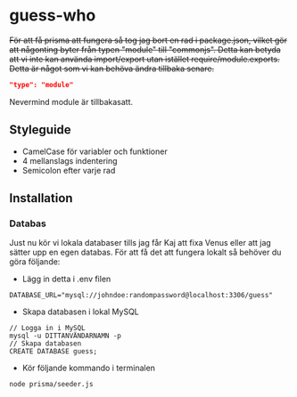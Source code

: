 # guess-who

~~För att få prisma att fungera så tog jag bort en rad i package.json, vilket gör att någonting byter från typen "module" till "commonjs". Detta kan betyda att vi inte kan använda import/export utan istället require/module.exports. Detta är något som vi kan behöva ändra tillbaka senare.~~
```json
"type": "module"
```
Nevermind module är tillbakasatt.

## Styleguide
* CamelCase för variabler och funktioner
* 4 mellanslags indentering
* Semicolon efter varje rad

## Installation
### Databas

Just nu kör vi lokala databaser tills jag får Kaj att fixa Venus eller att jag sätter upp en egen databas. För att få det att fungera lokalt så behöver du göra följande:
* Lägg in detta i .env filen
```
DATABASE_URL="mysql://johndoe:randompassword@localhost:3306/guess"
```
* Skapa databasen i lokal MySQL
```
// Logga in i MySQL
mysql -u DITTANVÄNDARNAMN -p
// Skapa databasen
CREATE DATABASE guess;
```
* Kör följande kommando i terminalen
```
node prisma/seeder.js
```
